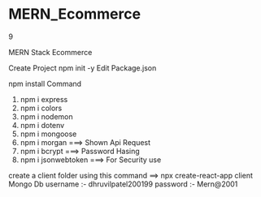 # MERN_Ecommerce
9

MERN Stack Ecommerce

Create Project npm init -y
Edit Package.json

npm install Command

1. npm i express
2. npm i colors
3. npm i nodemon
4. npm i dotenv
5. npm i mongoose
6. npm i morgan ===> Shown Api Request
7. npm i bcrypt ===> Password Hasing
8. npm i jsonwebtoken  ===> For Security use 

create a client folder using this command ==> npx create-react-app client
Mongo Db
username :- dhruvilpatel200199
password :- Mern@2001
